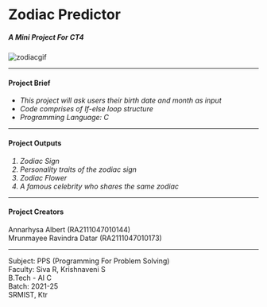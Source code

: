 # Zodiac Predictor 
<b><h5>A Mini Project For CT4 </br></b></h5>
![zodiacgif](http://evome.co/wp-content/uploads/2017/04/giphy-16.gif)
<hr>
<h4>Project Brief</h4>
<ul>
  <i><li>This project will ask users their birth date and month as input</li>
    <li> Code comprises of If-else loop structure</li>
    <li> Programming Language: C </li></i></ul> <hr>
<h4>Project Outputs</h4>
<ol><i>
  <li> Zodiac Sign</li>
  <li> Personality traits of the zodiac sign</li>
  <li> Zodiac Flower</li>
  <li> A famous celebrity who shares the same zodiac</li></i></ol><hr>
<h4> Project Creators </h4>
Annarhysa Albert (RA2111047010144)</br>
Mrunmayee Ravindra Datar (RA2111047010173)</br><hr>
Subject: PPS (Programming For Problem Solving)</br>
Faculty: Siva R, Krishnaveni S</br>
B.Tech - AI C </br>
Batch: 2021-25 </br>
SRMIST, Ktr </br>
